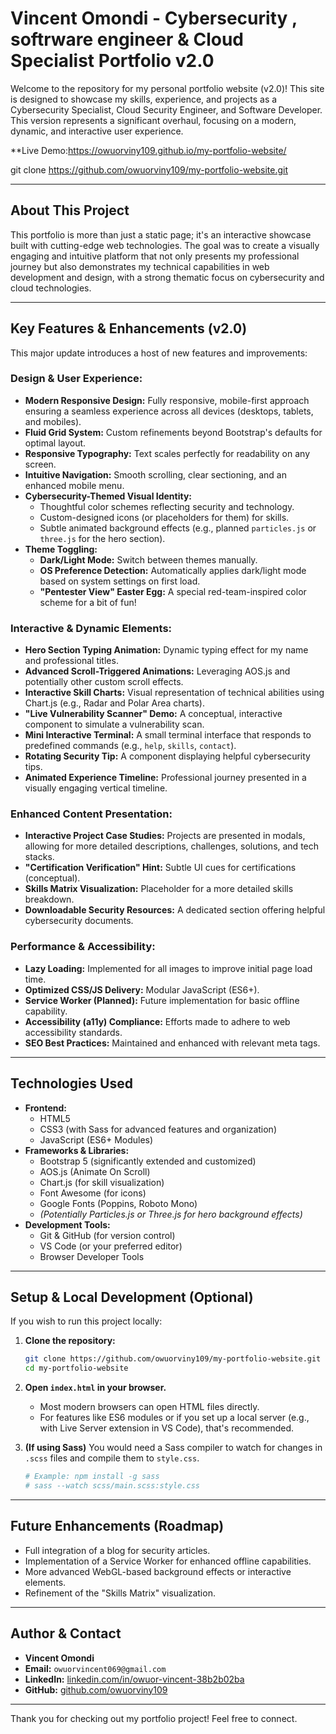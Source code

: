 # Vincent Omondi - Cybersecurity , softrware engineer & Cloud Specialist Portfolio v2.0

Welcome to the repository for my personal portfolio website (v2.0)! This site is designed to showcase my skills, experience, and projects as a Cybersecurity Specialist, Cloud Security Engineer, and Software Developer. This version represents a significant overhaul, focusing on a modern, dynamic, and interactive user experience.

**Live Demo:https://owuorviny109.github.io/my-portfolio-website/   


git clone https://github.com/owuorviny109/my-portfolio-website.git

---

##  About This Project

This portfolio is more than just a static page; it's an interactive showcase built with cutting-edge web technologies. The goal was to create a visually engaging and intuitive platform that not only presents my professional journey but also demonstrates my technical capabilities in web development and design, with a strong thematic focus on cybersecurity and cloud technologies.

---

##  Key Features & Enhancements (v2.0)

This major update introduces a host of new features and improvements:

###  Design & User Experience:
*   **Modern Responsive Design:** Fully responsive, mobile-first approach ensuring a seamless experience across all devices (desktops, tablets, and mobiles).
*   **Fluid Grid System:** Custom refinements beyond Bootstrap's defaults for optimal layout.
*   **Responsive Typography:** Text scales perfectly for readability on any screen.
*   **Intuitive Navigation:** Smooth scrolling, clear sectioning, and an enhanced mobile menu.
*   **Cybersecurity-Themed Visual Identity:**
    *   Thoughtful color schemes reflecting security and technology.
    *   Custom-designed icons (or placeholders for them) for skills.
    *   Subtle animated background effects (e.g., planned `particles.js` or `three.js` for the hero section).
*   **Theme Toggling:**
    *   **Dark/Light Mode:** Switch between themes manually.
    *   **OS Preference Detection:** Automatically applies dark/light mode based on system settings on first load.
    *   **"Pentester View" Easter Egg:** A special red-team-inspired color scheme for a bit of fun!

###  Interactive & Dynamic Elements:
*   **Hero Section Typing Animation:** Dynamic typing effect for my name and professional titles.
*   **Advanced Scroll-Triggered Animations:** Leveraging AOS.js and potentially other custom scroll effects.
*   **Interactive Skill Charts:** Visual representation of technical abilities using Chart.js (e.g., Radar and Polar Area charts).
*   **"Live Vulnerability Scanner" Demo:** A conceptual, interactive component to simulate a vulnerability scan.
*   **Mini Interactive Terminal:** A small terminal interface that responds to predefined commands (e.g., `help`, `skills`, `contact`).
*   **Rotating Security Tip:** A component displaying helpful cybersecurity tips.
*   **Animated Experience Timeline:** Professional journey presented in a visually engaging vertical timeline.

###  Enhanced Content Presentation:
*   **Interactive Project Case Studies:** Projects are presented in modals, allowing for more detailed descriptions, challenges, solutions, and tech stacks.
*   **"Certification Verification" Hint:** Subtle UI cues for certifications (conceptual).
*   **Skills Matrix Visualization:** Placeholder for a more detailed skills breakdown.
*   **Downloadable Security Resources:** A dedicated section offering helpful cybersecurity documents.

###  Performance & Accessibility:
*   **Lazy Loading:** Implemented for all images to improve initial page load time.
*   **Optimized CSS/JS Delivery:** Modular JavaScript (ES6+).
*   **Service Worker (Planned):** Future implementation for basic offline capability.
*   **Accessibility (a11y) Compliance:** Efforts made to adhere to web accessibility standards.
*   **SEO Best Practices:** Maintained and enhanced with relevant meta tags.

---

##  Technologies Used

*   **Frontend:**
    *   HTML5
    *   CSS3 (with Sass for advanced features and organization)
    *   JavaScript (ES6+ Modules)
*   **Frameworks & Libraries:**
    *   Bootstrap 5 (significantly extended and customized)
    *   AOS.js (Animate On Scroll)
    *   Chart.js (for skill visualization)
    *   Font Awesome (for icons)
    *   Google Fonts (Poppins, Roboto Mono)
    *   *(Potentially Particles.js or Three.js for hero background effects)*
*   **Development Tools:**
    *   Git & GitHub (for version control)
    *   VS Code (or your preferred editor)
    *   Browser Developer Tools

---

##  Setup & Local Development (Optional)

If you wish to run this project locally:

1.  **Clone the repository:**
    ```bash
    git clone https://github.com/owuorviny109/my-portfolio-website.git
    cd my-portfolio-website
    ```
2.  **Open `index.html` in your browser.**
    *   Most modern browsers can open HTML files directly.
    *   For features like ES6 modules or if you set up a local server (e.g., with Live Server extension in VS Code), that's recommended.

3.  **(If using Sass)** You would need a Sass compiler to watch for changes in `.scss` files and compile them to `style.css`.
    ```bash
    # Example: npm install -g sass
    # sass --watch scss/main.scss:style.css
    ```

---

##  Future Enhancements (Roadmap)

*   Full integration of a blog for security articles.
*   Implementation of a Service Worker for enhanced offline capabilities.
*   More advanced WebGL-based background effects or interactive elements.
*   Refinement of the "Skills Matrix" visualization.

---

##  Author & Contact

*   **Vincent Omondi**
*   **Email:** `owuorvincent069@gmail.com`
*   **LinkedIn:** [linkedin.com/in/owuor-vincent-38b2b02ba](https://www.linkedin.com/in/owuor-vincent-38b2b02ba/)
*   **GitHub:** [github.com/owuorviny109](https://github.com/owuorviny109)

---

 

Thank you for checking out my portfolio project! Feel free to connect.
 

